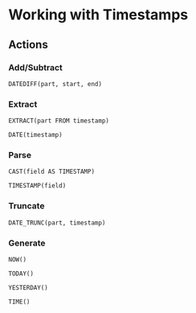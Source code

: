# Working with Timestamps

## Actions

### Add/Subtract

~~~
DATEDIFF(part, start, end)
~~~
<!---
### Construct
--->
### Extract

~~~
EXTRACT(part FROM timestamp)
~~~
~~~
DATE(timestamp)
~~~

<!---
### Format
--->
### Parse

~~~
CAST(field AS TIMESTAMP)
~~~
~~~
TIMESTAMP(field)
~~~

### Truncate

~~~
DATE_TRUNC(part, timestamp)
~~~

### Generate

~~~
NOW()
~~~
~~~
TODAY()
~~~
~~~
YESTERDAY()
~~~
~~~
TIME()
~~~
